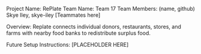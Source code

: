 Project Name: RePlate
Team Name: Team 17
Team Members: (name, github)
Skye Iley, skye-iley
[Teammates here]


Overview:
Replate connects individual donors, restaurants, stores, and farms with nearby food banks to redistribute surplus food. 

Future Setup Instructions:
[PLACEHOLDER HERE]
